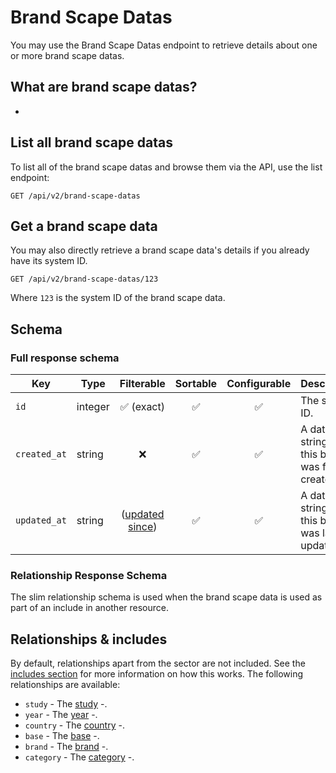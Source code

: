 # Brand Scape Datas

You may use the Brand Scape Datas endpoint to retrieve details about one or more brand scape datas.

## What are brand scape datas?

-

## List all brand scape datas

To list all of the brand scape datas and browse them via the API, use the list endpoint:

```http request
GET /api/v2/brand-scape-datas
```

## Get a brand scape data

You may also directly retrieve a brand scape data's details if you already have its system ID.

```http request
GET /api/v2/brand-scape-datas/123
```

Where `123` is the system ID of the brand scape data.

## Schema

### Full response schema

| Key                   | Type    |                Filterable                 |      Sortable      |    Configurable    | Description                                                                                                                                                                                             |
|-----------------------|---------|:-----------------------------------------:|:------------------:|:------------------:|---------------------------------------------------------------------------------------------------------------------------------------------------------------------------------------------------------|
| `id`                  | integer |        :white_check_mark: (exact)         | :white_check_mark: | :white_check_mark: | The system ID.                                                                                                                                                                                          |
| `created_at`          | string  |                    :x:                    | :white_check_mark: | :white_check_mark: | A datetime string when this brand was first created.                                                                                                                                                    |
| `updated_at`          | string  | ([updated since](../customizing/filters)) | :white_check_mark: | :white_check_mark: | A datetime string when this brand was last updated.                                                                                                                                                     |

### Relationship Response Schema

The slim relationship schema is used when the brand scape data is used as part of an include in another resource.



## Relationships & includes

By default, relationships apart from the sector are not included. See
the [includes section](../customizing/includes) for more information on how this works. The following relationships
are available:

- `study` - The [study](./studies.md) -.
- `year` - The [year](./years.md) -.
- `country` - The [country](./countries.md) -.
- `base` - The [base](./bases.md) -.
- `brand` - The [brand](./brands.md) -.
- `category` - The [category](./categories.md) -.
